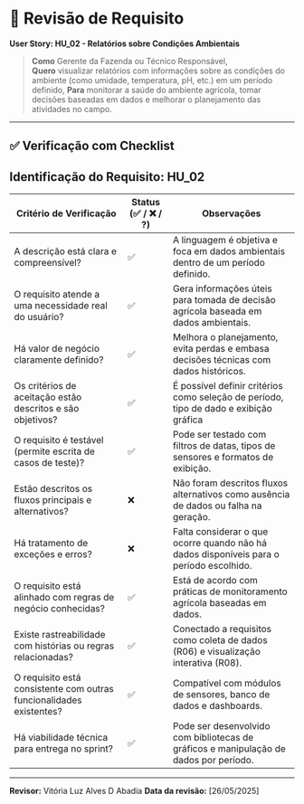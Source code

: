 # 🧪 Revisão de Requisito

**User Story: HU_02 - Relatórios sobre Condições Ambientais**

> **Como** Gerente da Fazenda ou Técnico Responsável,  
> **Quero** visualizar relatórios com informações sobre as condições do ambiente (como umidade, temperatura, pH, etc.) em um período definido, 
> **Para** monitorar a saúde do ambiente agrícola, tomar decisões baseadas em dados e melhorar o planejamento das atividades no campo.

---

## ✅ Verificação com Checklist

**Identificação do Requisito:** HU_02
--------------------------------------------------------------------------------------------------------------
| Critério de Verificação                                              | Status (✅ / ❌ / ?) | Observações |
|----------------------------------------------------------------------|-----------------------|-------------|
| A descrição está clara e compreensível?                              |           ✅            | A linguagem é objetiva e foca em dados ambientais dentro de um período definido.|
| O requisito atende a uma necessidade real do usuário?                |           ✅            | Gera informações úteis para tomada de decisão agrícola baseada em dados ambientais.|
| Há valor de negócio claramente definido?                             |           ✅            | Melhora o planejamento, evita perdas e embasa decisões técnicas com dados históricos.|
| Os critérios de aceitação estão descritos e são objetivos?           |           ✅            | É possível definir critérios como seleção de período, tipo de dado e exibição gráfica|
| O requisito é testável (permite escrita de casos de teste)?          |           ✅            | Pode ser testado com filtros de datas, tipos de sensores e formatos de exibição.|
| Estão descritos os fluxos principais e alternativos?                 |            ❌          | Não foram descritos fluxos alternativos como ausência de dados ou falha na geração.|
| Há tratamento de exceções e erros?                                   |           ❌            | Falta considerar o que ocorre quando não há dados disponíveis para o período escolhido.|
| O requisito está alinhado com regras de negócio conhecidas?          |           ✅            | Está de acordo com práticas de monitoramento agrícola baseadas em dados.|
| Existe rastreabilidade com histórias ou regras relacionadas?         |           ✅            | Conectado a requisitos como coleta de dados (R06) e visualização interativa (R08).|
| O requisito está consistente com outras funcionalidades existentes?  |           ✅            | Compatível com módulos de sensores, banco de dados e dashboards.|
| Há viabilidade técnica para entrega no sprint?                       |           ✅            |Pode ser desenvolvido com bibliotecas de gráficos e manipulação de dados por período.|
--------------------------------------------------------------------------------------------------------------

**Revisor:** Vitória Luz Alves D Abadia
**Data da revisão:** [26/05/2025]
